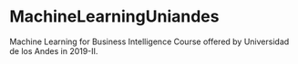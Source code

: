 # MachineLearningUniandes
Machine Learning for Business Intelligence Course offered by Universidad de los Andes in 2019-II.
